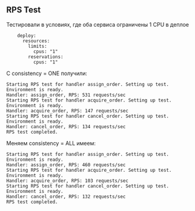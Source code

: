 ## RPS Test

Тестировали в условиях, где оба сервиса ограничены 1 CPU в деплое

```
    deploy:
      resources:
        limits:
          cpus: "1"
        reservations:
          cpus: "1"
```

С consistency = ONE получили:

```
Starting RPS test for handler assign_order. Setting up test.
Environment is ready.
Handler: assign_order, RPS: 531 requests/sec
Starting RPS test for handler acquire_order. Setting up test.
Environment is ready.
Handler: acquire_order, RPS: 147 requests/sec
Starting RPS test for handler cancel_order. Setting up test.
Environment is ready.
Handler: cancel_order, RPS: 134 requests/sec
RPS test completed.
```

Меняем consistency = ALL имеем:

```
Starting RPS test for handler assign_order. Setting up test.
Environment is ready.
Handler: assign_order, RPS: 460 requests/sec
Starting RPS test for handler acquire_order. Setting up test.
Environment is ready.
Handler: acquire_order, RPS: 103 requests/sec
Starting RPS test for handler cancel_order. Setting up test.
Environment is ready.
Handler: cancel_order, RPS: 132 requests/sec
RPS test completed.
```
